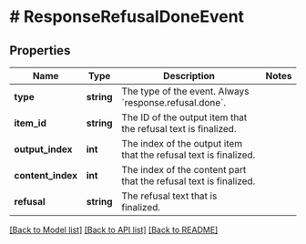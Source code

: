 # # ResponseRefusalDoneEvent

## Properties

Name | Type | Description | Notes
------------ | ------------- | ------------- | -------------
**type** | **string** | The type of the event. Always &#x60;response.refusal.done&#x60;. |
**item_id** | **string** | The ID of the output item that the refusal text is finalized. |
**output_index** | **int** | The index of the output item that the refusal text is finalized. |
**content_index** | **int** | The index of the content part that the refusal text is finalized. |
**refusal** | **string** | The refusal text that is finalized. |

[[Back to Model list]](../../README.md#models) [[Back to API list]](../../README.md#endpoints) [[Back to README]](../../README.md)
